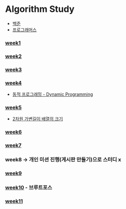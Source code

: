 # Algorithm Study  
- [백준](Baekjoon.md)
- [프로그래머스](Programmers.md)

### [week1](src/W1/README.md)
### [week2](src/W2/README.md)
### [week3](src/W3/README.md)
### [week4](src/W4/README.md)
- [동적 프로그래밍 - Dynamic Programming ](src/W4/ExtraStudy/동적프로그래밍(B2747).md)
### [week5](src/W5/README.md)
- [2차원 가변길이 배열의 크기](src/W5/ArrayLength/arrSize.md)
### [week6](src/W6/README.md)
### [week7](src/W7/README.md)
### week8 -> 개인 미션 진행(게시판 만들기)으로 스터디 x
### [week9](src/W9/README.md)
### [week10](src/W10/README.md) - 브루트포스
### [week11](src/W11/README.md)
